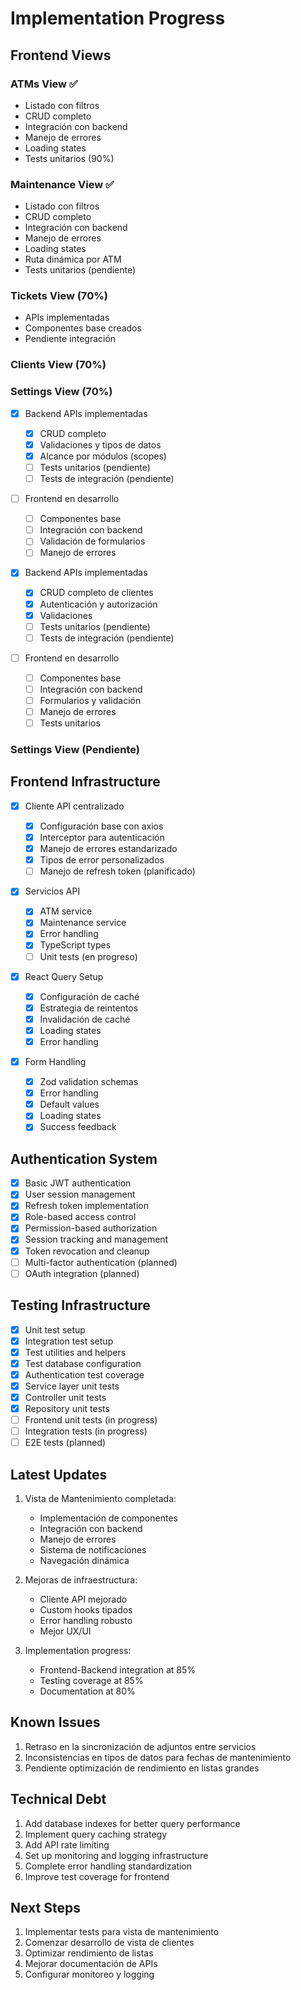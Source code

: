 # Implementation Progress

## Frontend Views

### ATMs View ✅

- Listado con filtros
- CRUD completo
- Integración con backend
- Manejo de errores
- Loading states
- Tests unitarios (90%)

### Maintenance View ✅

- Listado con filtros
- CRUD completo
- Integración con backend
- Manejo de errores
- Loading states
- Ruta dinámica por ATM
- Tests unitarios (pendiente)

### Tickets View (70%)

- APIs implementadas
- Componentes base creados
- Pendiente integración

### Clients View (70%)

### Settings View (70%)

- [x] Backend APIs implementadas

  - [x] CRUD completo
  - [x] Validaciones y tipos de datos
  - [x] Alcance por módulos (scopes)
  - [ ] Tests unitarios (pendiente)
  - [ ] Tests de integración (pendiente)

- [ ] Frontend en desarrollo
  - [ ] Componentes base
  - [ ] Integración con backend
  - [ ] Validación de formularios
  - [ ] Manejo de errores
- [x] Backend APIs implementadas

  - [x] CRUD completo de clientes
  - [x] Autenticación y autorización
  - [x] Validaciones
  - [ ] Tests unitarios (pendiente)
  - [ ] Tests de integración (pendiente)

- [ ] Frontend en desarrollo
  - [ ] Componentes base
  - [ ] Integración con backend
  - [ ] Formularios y validación
  - [ ] Manejo de errores
  - [ ] Tests unitarios

### Settings View (Pendiente)

## Frontend Infrastructure

- [x] Cliente API centralizado

  - [x] Configuración base con axios
  - [x] Interceptor para autenticación
  - [x] Manejo de errores estandarizado
  - [x] Tipos de error personalizados
  - [ ] Manejo de refresh token (planificado)

- [x] Servicios API

  - [x] ATM service
  - [x] Maintenance service
  - [x] Error handling
  - [x] TypeScript types
  - [ ] Unit tests (en progreso)

- [x] React Query Setup

  - [x] Configuración de caché
  - [x] Estrategia de reintentos
  - [x] Invalidación de caché
  - [x] Loading states
  - [x] Error handling

- [x] Form Handling
  - [x] Zod validation schemas
  - [x] Error handling
  - [x] Default values
  - [x] Loading states
  - [x] Success feedback

## Authentication System

- [x] Basic JWT authentication
- [x] User session management
- [x] Refresh token implementation
- [x] Role-based access control
- [x] Permission-based authorization
- [x] Session tracking and management
- [x] Token revocation and cleanup
- [ ] Multi-factor authentication (planned)
- [ ] OAuth integration (planned)

## Testing Infrastructure

- [x] Unit test setup
- [x] Integration test setup
- [x] Test utilities and helpers
- [x] Test database configuration
- [x] Authentication test coverage
- [x] Service layer unit tests
- [x] Controller unit tests
- [x] Repository unit tests
- [ ] Frontend unit tests (in progress)
- [ ] Integration tests (in progress)
- [ ] E2E tests (planned)

## Latest Updates

1. Vista de Mantenimiento completada:

   - Implementación de componentes
   - Integración con backend
   - Manejo de errores
   - Sistema de notificaciones
   - Navegación dinámica

2. Mejoras de infraestructura:

   - Cliente API mejorado
   - Custom hooks tipados
   - Error handling robusto
   - Mejor UX/UI

3. Implementation progress:
   - Frontend-Backend integration at 85%
   - Testing coverage at 85%
   - Documentation at 80%

## Known Issues

1. Retraso en la sincronización de adjuntos entre servicios
2. Inconsistencias en tipos de datos para fechas de mantenimiento
3. Pendiente optimización de rendimiento en listas grandes

## Technical Debt

1. Add database indexes for better query performance
2. Implement query caching strategy
3. Add API rate limiting
4. Set up monitoring and logging infrastructure
5. Complete error handling standardization
6. Improve test coverage for frontend

## Next Steps

1. Implementar tests para vista de mantenimiento
2. Comenzar desarrollo de vista de clientes
3. Optimizar rendimiento de listas
4. Mejorar documentación de APIs
5. Configurar monitoreo y logging
